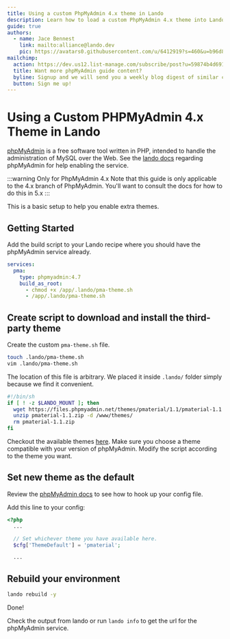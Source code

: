 ```yaml
---
title: Using a custom PhpMyAdmin 4.x theme in Lando
description: Learn how to load a custom PhpMyAdmin 4.x theme into Lando
guide: true
authors:
  - name: Jace Bennest
    link: mailto:alliance@lando.dev
    pic: https://avatars0.githubusercontent.com/u/6412919?s=460&u=b96d856896743523cec75bad1d9aec42a7f8a25e&v=4
mailchimp:
  action: https://dev.us12.list-manage.com/subscribe/post?u=59874b4d6910fa65e724a4648&amp;id=613837077f
  title: Want more phpMyAdmin guide content?
  byline: Signup and we will send you a weekly blog digest of similar content to keep you satiated.
  button: Sign me up!
---
```


# Using a Custom PHPMyAdmin 4.x Theme in Lando

[phpMyAdmin](https://www.phpmyadmin.net/) is a free software tool written in PHP, intended to handle the administration of MySQL over the Web. See the [lando docs](https://docs.lando.dev/phpmyadmin) regarding phpMyAdmin for help enabling the service.

:::warning Only for PhpMyAdmin 4.x
Note that this guide is only applicable to the 4.x branch of PhpMyAdmin. You'll want to consult the docs for how to do this in 5.x
:::

This is a basic setup to help you enable extra themes.

## Getting Started

Add the build script to your Lando recipe where you should have the phpMyAdmin service already.

```yaml
services:
  pma:
    type: phpmyadmin:4.7
    build_as_root:
      - chmod +x /app/.lando/pma-theme.sh
      - /app/.lando/pma-theme.sh
```

## Create script to download and install the third-party theme

Create the custom `pma-theme.sh` file.

```bash
touch .lando/pma-theme.sh
vim .lando/pma-theme.sh
```

The location of this file is arbitrary. We placed it inside `.lando/` folder simply because we find it convenient.

```bash
#!/bin/sh
if [ ! -z $LANDO_MOUNT ]; then
  wget https://files.phpmyadmin.net/themes/pmaterial/1.1/pmaterial-1.1.zip
  unzip pmaterial-1.1.zip -d /www/themes/
  rm pmaterial-1.1.zip
fi
```

Checkout the available themes [here](https://www.phpmyadmin.net/themes/). Make sure you choose a theme compatible with your version of phpMyAdmin. Modify the script according to the theme you want.

## Set new theme as the default

Review the [phpMyAdmin docs](https://docs.lando.dev/phpmyadmin) to see how to hook up your config file.

Add this line to your config:

```php
<?php
  ...

  // Set whichever theme you have available here.
  $cfg['ThemeDefault'] = 'pmaterial';

  ...
```

## Rebuild your environment

```bash
lando rebuild -y
```

Done!

Check the output from lando or run `lando info` to get the url for the phpMyAdmin service.
